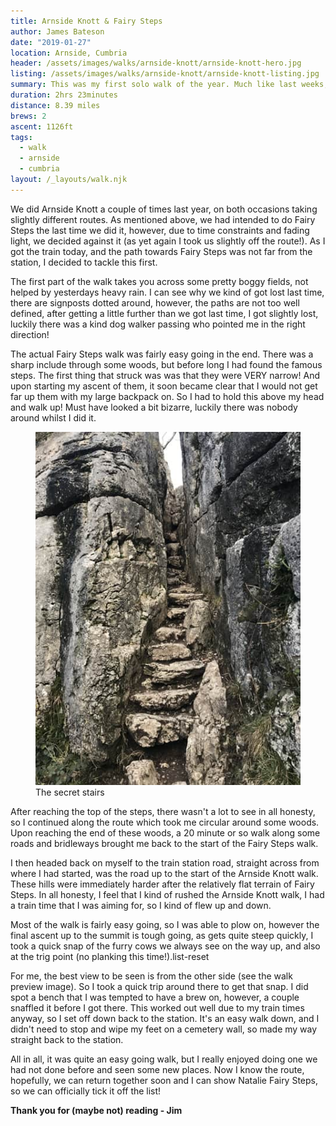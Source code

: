 ```yaml
---
title: Arnside Knott & Fairy Steps
author: James Bateson
date: "2019-01-27"
location: Arnside, Cumbria
header: /assets/images/walks/arnside-knott/arnside-knott-hero.jpg
listing: /assets/images/walks/arnside-knott/arnside-knott-listing.jpg
summary: This was my first solo walk of the year. Much like last weeks, it was one we had planned to do previously, but turned back on. So I was determined to get around the full thing today.
duration: 2hrs 23minutes
distance: 8.39 miles
brews: 2
ascent: 1126ft
tags:
  - walk
  - arnside
  - cumbria
layout: /_layouts/walk.njk
---
```


We did Arnside Knott a couple of times last year, on both occasions taking slightly different routes. As mentioned above, we had intended to do Fairy Steps the last time we did it, however, due to time constraints and fading light, we decided against it (as yet again I took us slightly off the route!). As I got the train today, and the path towards Fairy Steps was not far from the station, I decided to tackle this first.

The first part of the walk takes you across some pretty boggy fields, not helped by yesterdays heavy rain. I can see why we kind of got lost last time, there are signposts dotted around, however, the paths are not too well defined, after getting a little further than we got last time, I got slightly lost, luckily there was a kind dog walker passing who pointed me in the right direction!

<div class="lg:flex">
    <p class="lg:flex-1 lg:mr-6">The actual Fairy Steps walk was fairly easy going in the end. There was a sharp include through some woods, but before long I had found the famous steps. The first thing that struck was was that they were VERY narrow! And upon starting my ascent of them, it soon became clear that I would not get far up them with my large backpack on. So I had to hold this above my head and walk up! Must have looked a bit bizarre, luckily there was nobody around whilst I did it.</p>
    <figure class="lg:flex-1">
    <img src="/assets/images/walks/arnside-knott/arnside-knott-content-1.jpg" class="rounded mt-6 lg:mt-0" alt="Image of the Fairy Steps, showing how narrow they are!">
    <figcaption class="text-xs">The secret stairs</figcaption>
    </figure>
</div>

After reaching the top of the steps, there wasn't a lot to see in all honesty, so I continued along the route which took me circular around some woods. Upon reaching the end of these woods, a 20 minute or so walk along some roads and bridleways brought me back to the start of the Fairy Steps walk.

I then headed back on myself to the train station road, straight across from where I had started, was the road up to the start of the Arnside Knott walk. These hills were immediately harder after the relatively flat terrain of Fairy Steps. In all honesty, I feel that I kind of rushed the Arnside Knott walk, I had a train time that I was aiming for, so I kind of flew up and down.

Most of the walk is fairly easy going, so I was able to plow on, however the final ascent up to the summit is tough going, as gets quite steep quickly, I took a quick snap of the furry cows we always see on the way up, and also at the trig point (no planking this time!).list-reset

For me, the best view to be seen is from the other side (see the walk preview image). So I took a quick trip around there to get that snap. I did spot a bench that I was tempted to have a brew on, however, a couple snaffled it before I got there. This worked out well due to my train times anyway, so I set off down back to the station. It's an easy walk down, and I didn't need to stop and wipe my feet on a cemetery wall, so made my way straight back to the station.

All in all, it was quite an easy going walk, but I really enjoyed doing one we had not done before and seen some new places. Now I know the route, hopefully, we can return together soon and I can show Natalie Fairy Steps, so we can officially tick it off the list!

**Thank you for (maybe not) reading - Jim**

